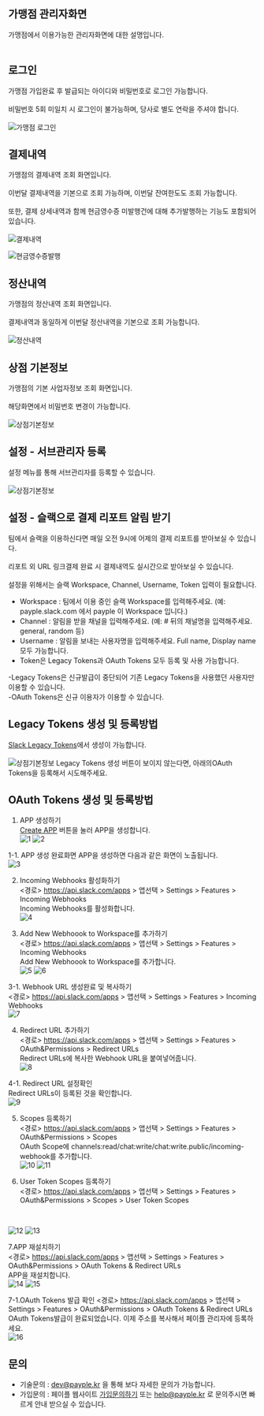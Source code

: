 ## 가맹점 관리자화면  
가맹점에서 이용가능한 관리자화면에 대한 설명입니다.<br><br>

## 로그인 
가맹점 가입완료 후 발급되는 아이디와 비밀번호로 로그인 가능합니다.<br><br>
비밀번호 5회 미일치 시 로그인이 불가능하며, 당사로 별도 연락을 주셔야 합니다.<br><br>
![가맹점 로그인](img/login.png "가맹점 로그인")

## 결제내역  
가맹점의 결제내역 조회 화면입니다.<br><br>
이번달 결제내역을 기본으로 조회 가능하며, 이번달 잔여한도도 조회 가능합니다.<br><br>
또한, 결제 상세내역과 함께 현금영수증 미발행건에 대해 추가발행하는 기능도 포함되어 있습니다.<br><br>
![결제내역](img/paymentlist.png "결제내역")

![현금영수증발행](img/tax.png "현금영수증발행")

## 정산내역  
가맹점의 정산내역 조회 화면입니다.<br><br>
결제내역과 동일하게 이번달 정산내역을 기본으로 조회 가능합니다.<br><br>
![정산내역](img/accountlist.png "정산내역")

## 상점 기본정보   
가맹점의 기본 사업자정보 조회 화면입니다.<br><br>
해당화면에서 비밀번호 변경이 가능합니다.<br><br>
![상점기본정보](img/info.png "상점기본정보")

## 설정 - 서브관리자 등록 
설정 메뉴를 통해 서브관리자를 등록할 수 있습니다.<br><br>
![상점기본정보](img/info.png "상점기본정보")


## 설정 - 슬랙으로 결제 리포트 알림 받기 
팀에서 슬랙을 이용하신다면 매일 오전 9시에 어제의 결제 리포트를 받아보실 수 있습니다.<br><br>
리포트 외 URL 링크결제 완료 시 결제내역도 실시간으로 받아보실 수 있습니다.<br><br>
설정을 위해서는 슬랙 Workspace, Channel, Username, Token 입력이 필요합니다.<br>
* Workspace : 팀에서 이용 중인 슬랙 Workspace를 입력해주세요. (예: payple.slack.com 에서 payple 이 Workspace 입니다.)<br>
* Channel : 알림을 받을 채널을 입력해주세요. (예: # 뒤의 채널명을 입력해주세요. general, random 등)<br>
* Username : 알림을 보내는 사용자명을 입력해주세요. Full name, Display name 모두 가능합니다.<br>
* Token은 Legacy Tokens과 OAuth Tokens 모두 등록 및 사용 가능합니다.

-Legacy Tokens은 신규발급이 중단되어 기존 Legacy Tokens을 사용했던 사용자만 이용할 수 있습니다.<br>
-OAuth Tokens은 신규 이용자가 이용할 수 있습니다.


## Legacy Tokens 생성 및 등록방법
[Slack Legacy Tokens](https://api.slack.com/custom-integrations/legacy-tokens)에서 생성이 가능합니다.<br><br> 
![상점기본정보](img/info.png "상점기본정보")
Legacy Tokens 생성 버튼이 보이지 않는다면, 아래의OAuth Tokens을 등록해서 시도해주세요.


## OAuth Tokens 생성 및 등록방법
1. APP 생성하기<br>
[Create APP](https://api.slack.com/apps) 버튼을 눌러 APP을 생성합니다.<br>
![1](img/1.png "1")
![2](img/2.png "2")

1-1. APP 생성 완료화면
APP을 생성하면 다음과 같은 화면이 노출됩니다.<br>
![3](img/3.png "3")

2. Incoming Webhooks 활성화하기<br>
<경로> https://api.slack.com/apps > 앱선택 > Settings > Features > Incoming Webhooks<br>
Incoming Webhooks를 활성화합니다.<br>
![4](img/4.png "4")

3. Add New Webhoook to Workspace를 추가하기<br>
<경로> https://api.slack.com/apps > 앱선택 > Settings > Features > Incoming Webhooks<br>
Add New Webhoook to Workspace를 추가합니다.<br>
![5](img/5.png "5")
![6](img/6.png "6")

3-1. Webhook URL 생성완료 및 복사하기<br>
<경로> https://api.slack.com/apps > 앱선택 > Settings > Features > Incoming Webhooks <br>
![7](img/7.png "7")

4. Redirect URL 추가하기<br>
<경로> https://api.slack.com/apps > 앱선택 > Settings > Features > OAuth&Permissions > Redirect URLs<br>
Redirect URLs에 복사한 Webhook URL을 붙여넣어줍니다.<br>
![8](img/8.png "8")

4-1. Redirect URL 설정확인<br>
Redirect URLs이 등록된 것을 확인합니다.<br>
![9](img/9.png "9")

5. Scopes 등록하기<br>
<경로> https://api.slack.com/apps > 앱선택 > Settings > Features > OAuth&Permissions > Scopes<br>
OAuth Scope에 channels:read/chat:write/chat:write.public/incoming-webhook를 추가합니다.<br>
![10](img/10.png "10")
![11](img/11.png "11")

6. User Token Scopes 등록하기<br>
<경로> https://api.slack.com/apps > 앱선택 > Settings > Features > OAuth&Permissions > Scopes > User Token Scopes
<br>

![12](img/12.png "12")
![13](img/13.png "13")

7.APP 재설치하기<br>
<경로> https://api.slack.com/apps > 앱선택 > Settings > Features > OAuth&Permissions > OAuth Tokens & Redirect URLs
<br>
APP을 재설치합니다.<br>
![14](img/14.png "14")
![15](img/15.png "15")

7-1.OAuth Tokens 발급 확인
<경로> https://api.slack.com/apps > 앱선택 > Settings > Features > OAuth&Permissions > OAuth Tokens & Redirect URLs
<br>
OAuth Tokens발급이 완료되었습니다. 이제 주소를 복사해서 페이플 관리자에 등록하세요.<br>
![16](img/16.png "16")


## 문의  
* 기술문의 : dev@payple.kr 을 통해 보다 자세한 문의가 가능합니다.
* 가입문의 : 페이플 웹사이트 [가입문의하기](https://www.payple.kr) 또는 help@payple.kr 로 문의주시면 빠르게 안내 받으실 수 있습니다. 
